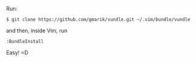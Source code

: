 Run:

`$ git clone https://github.com/gmarik/vundle.git ~/.vim/bundle/vundle`

and then, inside Vim, run

`:BundleInstall`

Easy! =D